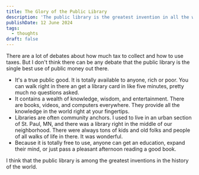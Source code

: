 ```yaml
---
title: The Glory of the Public Library
description: 'The public library is the greatest invention in all the world'
publishDate: 12 June 2024
tags:
  - thoughts
draft: false
---
```


There are a lot of debates about how much tax to collect and how to use taxes.  But I don't think there can be any debate that the public library is the single best use of public money out there.

- It's a true public good. It is totally available to anyone, rich or poor. You can walk right in there an get a library card in like five minutes, pretty much no questions asked.
- It contains a wealth of knowledge, wisdom, and entertainment.  There are books, videos, and computers everywhere.  They provide all the knowledge in the world right at your fingertips.
- Libraries are often community anchors.  I used to live in an urban section of St. Paul, MN, and there was a library right in the middle of our neighborhood. There were always tons of kids and old folks and people of all walks of life in there. It was wonderful.
- Because it is totally free to use, anyone can get an education, expand their mind, or just pass a pleasant afternoon reading a good book.

I think that the public library is among the greatest inventions in the history of the world.
